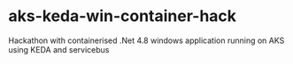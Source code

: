 # aks-keda-win-container-hack
Hackathon with containerised .Net 4.8 windows application running on AKS using KEDA and servicebus
